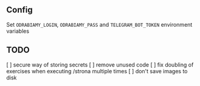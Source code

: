 ## Config
Set `ODRABIAMY_LOGIN`, `ODRABIAMY_PASS` and `TELEGRAM_BOT_TOKEN` environment variables

## TODO
[ ] secure way of storing secrets
[ ] remove unused code
[ ] fix doubling of exercises when executing /strona multiple times
[ ] don't save images to disk